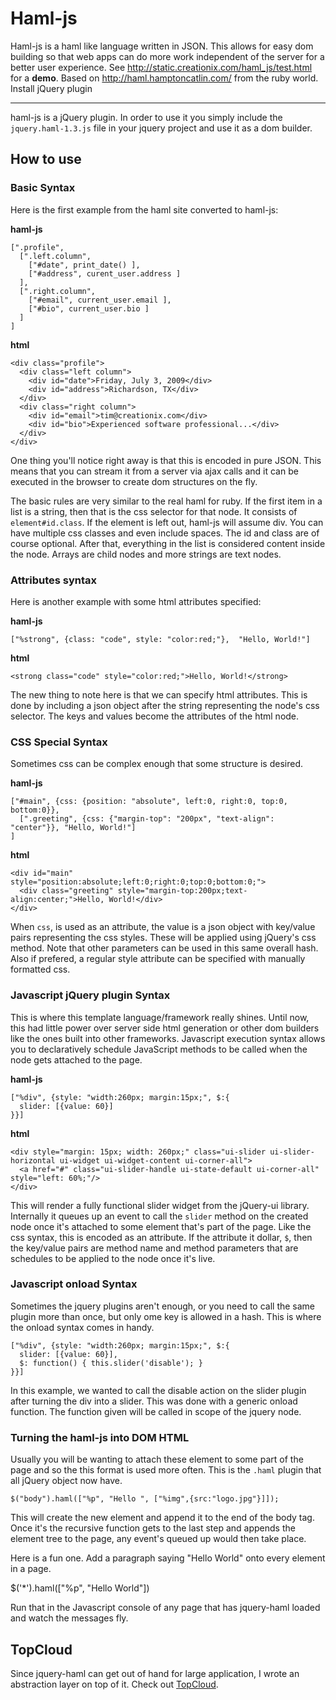 Haml-js
=======

Haml-js is a haml like language written in JSON. This allows for easy dom building so that web apps
can do more work independent of the server for a better user experience. See
<http://static.creationix.com/haml_js/test.html> for a **demo**. Based on
<http://haml.hamptoncatlin.com/> from the ruby world. Install jQuery plugin

---------------------

haml-js is a jQuery plugin.  In order to use it you simply include the `jquery.haml-1.3.js` file
in your jquery project and use it as a dom builder.

How to use
----------

### Basic Syntax

Here is the first example from the haml site converted to haml-js:

**haml-js**

    [".profile",
      [".left.column",
        ["#date", print_date() ],
        ["#address", curent_user.address ]
      ],
      [".right.column",
        ["#email", current_user.email ],
        ["#bio", current_user.bio ]
      ]
    ]

**html**

    <div class="profile">
      <div class="left column">
        <div id="date">Friday, July 3, 2009</div>
        <div id="address">Richardson, TX</div>
      </div>
      <div class="right column">
        <div id="email">tim@creationix.com</div>
        <div id="bio">Experienced software professional...</div>
      </div>
    </div>

One thing you'll notice right away is that this is encoded in pure JSON. This means that you can
stream it from a server via ajax calls and it can be executed in the browser to create dom
structures on the fly.

The basic rules are very similar to the real haml for ruby. If the first item in a list is a
string, then that is the css selector for that node. It consists of `element#id.class`. If the
element is left out, haml-js will assume div. You can have multiple css classes and even include
spaces. The id and class are of course optional. After that, everything in the list is considered
content inside the node. Arrays are child nodes and more strings are text nodes.

### Attributes syntax

Here is another example with some html attributes specified:

**haml-js**

    ["%strong", {class: "code", style: "color:red;"},  "Hello, World!"]

**html**

    <strong class="code" style="color:red;">Hello, World!</strong>

The new thing to note here is that we can specify html attributes. This is done by including a json
object after the string representing the node's css selector. The keys and values become the
attributes of the html node.

### CSS Special Syntax

Sometimes css can be complex enough that some structure is desired.

**haml-js**

    ["#main", {css: {position: "absolute", left:0, right:0, top:0, bottom:0}},
      [".greeting", {css: {"margin-top": "200px", "text-align": "center"}}, "Hello, World!"]
    ]

**html**

    <div id="main" style="position:absolute;left:0;right:0;top:0;bottom:0;">
      <div class="greeting" style="margin-top:200px;text-align:center;">Hello, World!</div>
    </div>

When `css`, is used as an attribute, the value is a json object with key/value pairs
representing the css styles. These will be applied using jQuery's css method. Note that other
parameters can be used in this same overall hash. Also if prefered, a regular style attribute can be
specified with manually formatted css.

### Javascript jQuery plugin Syntax

This is where this template language/framework really shines. Until now, this had little power over
server side html generation or other dom builders like the ones built into other frameworks. Javascript
execution syntax allows you to declaratively schedule JavaScript methods to be called when the node gets
attached to the page.

**haml-js**

    ["%div", {style: "width:260px; margin:15px;", $:{
      slider: [{value: 60}]
    }}]

**html**

    <div style="margin: 15px; width: 260px;" class="ui-slider ui-slider-horizontal ui-widget ui-widget-content ui-corner-all">
      <a href="#" class="ui-slider-handle ui-state-default ui-corner-all" style="left: 60%;"/>
    </div>

This will render a fully functional slider widget from the jQuery-ui library. Internally it queues
up an event to call the `slider` method on the created node once it's attached to some element
that's part of the page. Like the css syntax, this is encoded as an attribute. If the attribute it
dollar, `$`, then the key/value pairs are method name and method parameters that are schedules to be
applied to the node once it's live.

### Javascript onload Syntax

Sometimes the jquery plugins aren't enough, or you need to call the same plugin more than once, but
only ome key is allowed in a hash. This is where the onload syntax comes in handy.

    ["%div", {style: "width:260px; margin:15px;", $:{
      slider: [{value: 60}],
      $: function() { this.slider('disable'); }
    }}]

In this example, we wanted to call the disable action on the slider plugin after turning the div
into a slider. This was done with a generic onload function. The function given will be called in
scope of the jquery node.

### Turning the haml-js into DOM HTML

Usually you will be wanting to attach these element to some part of the page and so the this format
is used more often. This is the `.haml` plugin that all jQuery object now have.

    $("body").haml(["%p", "Hello ", ["%img",{src:"logo.jpg"}]]);

This will create the new element and append it to the end of the body tag. Once it's the recursive
function gets to the last step and appends the element tree to the page, any event's queued up would
then take place.

Here is a fun one.  Add a paragraph saying "Hello World" onto every element in a page.

$('*').haml(["%p", "Hello World"])

Run that in the Javascript console of any page that has jquery-haml loaded and watch the messages fly.

## TopCloud

Since jquery-haml can get out of hand for large application, I wrote an abstraction layer on top of it.  Check out [TopCloud][].

[TopCloud]: http://github.com/creationix/topcloud
